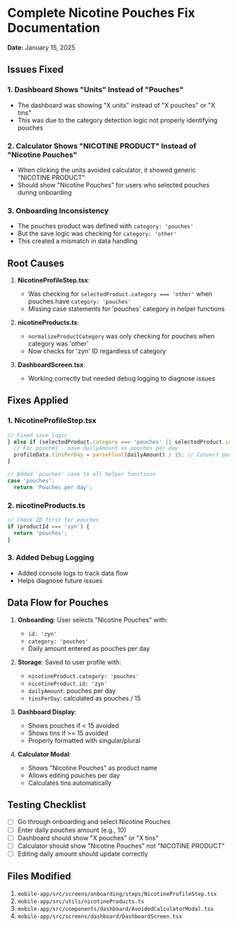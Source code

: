 # Complete Nicotine Pouches Fix Documentation
**Date:** January 15, 2025

## Issues Fixed

### 1. Dashboard Shows "Units" Instead of "Pouches"
- The dashboard was showing "X units" instead of "X pouches" or "X tins"
- This was due to the category detection logic not properly identifying pouches

### 2. Calculator Shows "NICOTINE PRODUCT" Instead of "Nicotine Pouches"
- When clicking the units avoided calculator, it showed generic "NICOTINE PRODUCT"
- Should show "Nicotine Pouches" for users who selected pouches during onboarding

### 3. Onboarding Inconsistency
- The pouches product was defined with `category: 'pouches'`
- But the save logic was checking for `category: 'other'`
- This created a mismatch in data handling

## Root Causes

1. **NicotineProfileStep.tsx**: 
   - Was checking for `selectedProduct.category === 'other'` when pouches have `category: 'pouches'`
   - Missing case statements for 'pouches' category in helper functions

2. **nicotineProducts.ts**:
   - `normalizeProductCategory` was only checking for pouches when category was 'other'
   - Now checks for 'zyn' ID regardless of category

3. **DashboardScreen.tsx**:
   - Working correctly but needed debug logging to diagnose issues

## Fixes Applied

### 1. NicotineProfileStep.tsx
```typescript
// Fixed save logic
} else if (selectedProduct.category === 'pouches' || selectedProduct.id === 'zyn') {
  // For pouches - save dailyAmount as pouches per day
  profileData.tinsPerDay = parseFloat(dailyAmount) / 15; // Convert pouches to tins
}

// Added 'pouches' case to all helper functions
case 'pouches':
  return 'Pouches per day';
```

### 2. nicotineProducts.ts
```typescript
// Check ID first for pouches
if (productId === 'zyn') {
  return 'pouches';
}
```

### 3. Added Debug Logging
- Added console logs to track data flow
- Helps diagnose future issues

## Data Flow for Pouches

1. **Onboarding**: User selects "Nicotine Pouches" with:
   - `id: 'zyn'`
   - `category: 'pouches'`
   - Daily amount entered as pouches per day

2. **Storage**: Saved to user profile with:
   - `nicotineProduct.category: 'pouches'`
   - `nicotineProduct.id: 'zyn'`
   - `dailyAmount`: pouches per day
   - `tinsPerDay`: calculated as pouches / 15

3. **Dashboard Display**:
   - Shows pouches if < 15 avoided
   - Shows tins if >= 15 avoided
   - Properly formatted with singular/plural

4. **Calculator Modal**:
   - Shows "Nicotine Pouches" as product name
   - Allows editing pouches per day
   - Calculates tins automatically

## Testing Checklist
- [ ] Go through onboarding and select Nicotine Pouches
- [ ] Enter daily pouches amount (e.g., 10)
- [ ] Dashboard should show "X pouches" or "X tins"
- [ ] Calculator should show "Nicotine Pouches" not "NICOTINE PRODUCT"
- [ ] Editing daily amount should update correctly

## Files Modified
1. `mobile-app/src/screens/onboarding/steps/NicotineProfileStep.tsx`
2. `mobile-app/src/utils/nicotineProducts.ts`
3. `mobile-app/src/components/dashboard/AvoidedCalculatorModal.tsx`
4. `mobile-app/src/screens/dashboard/DashboardScreen.tsx` 
